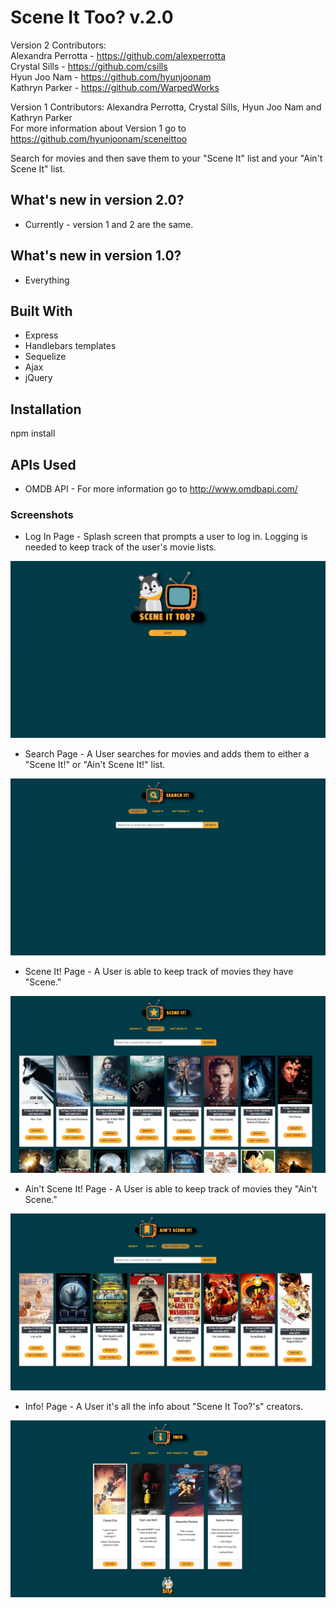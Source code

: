 # Scene It Too? v.2.0

Version 2 Contributors: </br>
Alexandra Perrotta - https://github.com/alexperrotta </br>
Crystal Sills - https://github.com/csills </br>
Hyun Joo Nam - https://github.com/hyunjoonam </br>
Kathryn Parker - https://github.com/WarpedWorks </br>

Version 1 Contributors: Alexandra Perrotta, Crystal Sills, Hyun Joo Nam and Kathryn Parker </br>
For more information about Version 1 go to https://github.com/hyunjoonam/sceneittoo </br>

Search for movies and then save them to your "Scene It" list and your "Ain't Scene It" list.

## What's new in version 2.0?

* Currently - version 1 and 2 are the same.

## What's new in version 1.0?

* Everything

## Built With

* Express
* Handlebars templates
* Sequelize
* Ajax
* jQuery

## Installation

npm install


## APIs Used

* OMDB API - For more information go to http://www.omdbapi.com/


### Screenshots

* Log In Page - Splash screen that prompts a user to log in. Logging is needed to keep track of the user's movie lists.

![Log In Page](/public/images/readme_screencaps/login_readme.png "Log In")

* Search Page - A User searches for movies and adds them to either a "Scene It!" or "Ain't Scene It!" list.

![Search Page](/public/images/readme_screencaps/searchit_readme.png "Search")

* Scene It! Page - A User is able to keep track of movies they have "Scene."

![Scene It! List Page](/public/images/readme_screencaps/sceneit_list_readme.png "Scene It!")

* Ain't Scene It! Page - A User is able to keep track of movies they "Ain't Scene."

![Scene It! List Page](/public/images/readme_screencaps/aintsceneit_list_readme.png "Scene It!")

* Info! Page - A User it's all the info about "Scene It Too?'s" creators.

![Scene It! List Page](/public/images/readme_screencaps/info_readme.png "Scene It!")